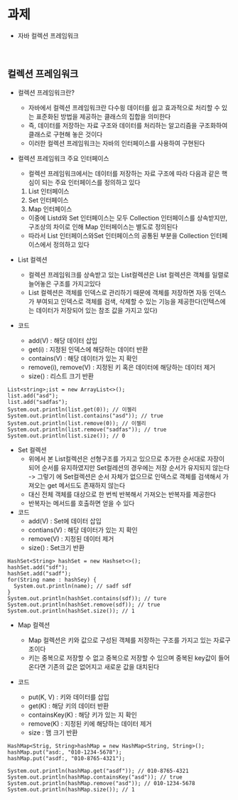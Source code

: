 
# 과제

* 자바 컬렉션 프레임워크

<br>

## 컬렉션 프레임워크

* 컬렉션 프레임워크란?
   * 자바에서 컬렉션 프레임워크란 다수읭 데이터를 쉽고 효과적으로 처리할 수 있는 표준화된 방법을 제공하는 클래스의 집합을 의미한다
   * 즉, 데이터를 저장하는 자료 구조와 데이터를 처리하는 알고리즘을 구조화하여 클래스로 구현해 놓은 것이다
   * 이러한 컬렉션 프레임워크는 자바의 인터페이스를 사용하여 구현된다

* 컬렉션 프레임워크 주요 인터페이스
   * 컬렉션 프레임워크에서는 데이터를 저장하는 자료 구조에 따라 다음과 같은 핵심이 되는 주요 인터페이스를 정의하고 있다

   1. List 인터페이스
   2. Set 인터페이스
   3. Map 인터페이스

   * 이중에 Listd와 Set 인터페이스는 모두 Collection 인터페이스를 상속받지만, 구조상의 차이로 인해 Map 인터페이스는 별도로 정의된다   
   * 따라서 List 인터페이스와Set 인터페이스의 공통된 부분을 Collection 인터페이스에서 정의하고 있다
 
* List 컬렉션
   * 컬렉션 프레임워크를 상속받고 있는 List컬렉션은 List 컬렉션은 객체를 일렬로 늘어놓은 구조를 가지고있다   
   * List 컬렉션은 객체를 인덱스로 관리하기 때문에 객체를 저장하면 자동 인덱스가 부여되고 인덱스로 객체를 검색, 삭제할 수 있는 기능을 제공한다(인텍스에는 데이터가      저장되어 있는 참조 값을 가지고 있다)
    
* 코드
  * add(V) : 해당 데이터 삽입
  * get(i) : 지정된 인덱스에 해당하는 데이터 반환
  * contains(V) : 해당 데이터가 있는 지 확인
  * remove(i), remove(V) : 지정된 키 혹은 데이터에 해당하는 데이터 제거
  * size() : 리스트 크기 반환
   
```
List<string>;ist = new ArrayList<>();
list.add("asd");
list.add("sadfas");
System.out.println(list.get(0)); // 이젤리
System.out.println(list.contains("asd")); // true
System.out.println(list.remove(0)); // 이젤리
System.out.println(list.remove("sadfas")); // true
System.out.println(list.size()); // 0
```

* Set 컬렉션
   * 위에서 본 List컬렉션은 선형구조를 가지고 있으므로 추가한 순서대로 자장이 되어 순서를 유지하였지만 Set컬레션의 경우에는 저장 순서가 유지되지 않는다 -> 그렇기      에 Set컬렉션은 순서 자체가 없으므로 인덱스로 객체를 검색해서 가져오는 get 메서드도 존재하지 않는다   
   * 대신 전체 객체를 대상으로 한 번씩 반복해서 가져오는 반복자를 제공한다
   * 반복자는 메서드를 호출하면 얻을 수 있다
* 코드
  * add(V) : Set에 데이터 삽입
  * contians(V) : 해당 데이터가 있는 지 확인
  * remove(V) : 지정된 데이터 제거
  * size() : Set크기 반환

```
HashSet<String> hashSet = new Hashset<>();
hashSet.add("sdf");
hashSet.add("sadf");
for(String name : hashSey) {
  System.out.println(name); // sadf sdf
}
System.out.println(hashSet.contains(sdf)); // ture
System.out.println(hashSet.remove(sdf)); // true
System.out.println(hashSet.size()); // 1
```
   
* Map 컬렉션
   * Map 컬렉션은 키와 값으로 구성된 객체를 저장하는 구조를 가지고 있는 자료구조이다
   * 키는 중복으로 저장할 수 없고 중복으로 저장할 수 있으며 중복된 key값이 들어온다면 기존의 값은 없어지고 새로운 값을 대치된다

* 코드
  * put(K, V) : 키와 데이터를 삽입
  * get(K) : 해당 키의 데이터 반환
  * containsKey(K) : 해당 키가 있는 지 확인
  * remove(K) : 지정된 키에 해당하는 데이터 제거
  * size : 맴 크기 반환

```
HashMap<Strig, String>hashMap = new HashMap<String, String>();
hashMap.put("asd:, "010-1234-5678");
hashMap.put("asdf:, "010-8765-4321");

System.out.println(hashMap.get("asdf")); // 010-8765-4321
System.out.println(hashMap.containsKey("asd")); // true
System.out.println(hashMap.remove("asd")); // 010-1234-5678
System.out.println(hashMap.size()); // 1
